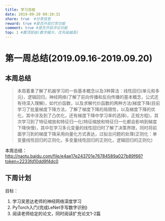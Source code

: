 ```yaml
---
title: 学习总结
date: 2019-09-20 09:10:31
share: true  #分享信息
reward: true #是否开启打赏功能
comment: true #是否开启评论功能
top: 1 #置顶层级(数字越大，优先级越高)
---
```


# 第一周总结(2019.09.16-2019.09.20)
## 本周总结
> 本周着重了解了机器学习的一些基本概念以及3种算法：线性回归(单元和多元)，逻辑回归，神经网络(了解了前向传播和反向传播的基本概念，公式还有待深入理解)，如代价函数，以及求解代价函数的两种方法(梯度下降(目前学习了批量梯度下降方法，了解了梯度下降的局限性，以及梯度下降的优化，其中涉及到了凸优化，还有梯度下降中学习率的选择)，正规方程)，其次学习到了特征缩放和特征归一化(特征缩放和特征归一化都会影响到梯度下降快慢)，其中在学习多元变量的线性回归时了解了决策界限，同时将前面学习到的梯度下降采用向量化方式表达，过拟合问题的处理(正则化：单变量线性回归的正则化，多变量线性回归的正则化，逻辑回归的正则化)

本周总结：http://naotu.baidu.com/file/e4ae17e243701e76784589a027b89f66?token=2233fd10dd9f4dc0

## 下周计划
目标：
1. 学习吴恩达老师的神经网络深度学习
2. PyTorch入门(完成LeNet手写数字识别)
3. 阅读老师给定的论文，同时阅读扩充论文1-2篇